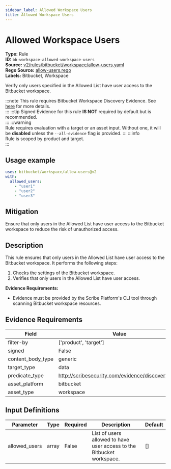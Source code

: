 ```yaml
---
sidebar_label: Allowed Workspace Users
title: Allowed Workspace Users
---  
```

# Allowed Workspace Users  
**Type:** Rule  
**ID:** `bb-workspace-allowed-workspace-users`  
**Source:** [v2/rules/bitbucket/workspace/allow-users.yaml](https://github.com/scribe-public/sample-policies/blob/main/v2/rules/bitbucket/workspace/allow-users.yaml)  
**Rego Source:** [allow-users.rego](https://github.com/scribe-public/sample-policies/blob/main/v2/rules/bitbucket/workspace/allow-users.rego)  
**Labels:** Bitbucket, Workspace  

Verify only users specified in the Allowed List have user access to the Bitbucket workspace.

:::note 
This rule requires Bitbucket Workspace Discovery Evidence. See [here](/docs/platforms/discover#bitbucket-discovery) for more details.  
::: 
:::tip 
Signed Evidence for this rule **IS NOT** required by default but is recommended.  
::: 
:::warning  
Rule requires evaluation with a target or an asset input. Without one, it will be **disabled** unless the `--all-evidence` flag is provided.
::: 
:::info  
Rule is scoped by product and target.  
:::  

## Usage example

```yaml
uses: bitbucket/workspace/allow-users@v2
with:
  allowed_users:
    - "user1"
    - "user2"
    - "user3"
```

## Mitigation  
Ensure that only users in the Allowed List have user access to the Bitbucket workspace to reduce the risk of unauthorized access.


## Description  
This rule ensures that only users in the Allowed List have user access to the Bitbucket workspace.
It performs the following steps:

1. Checks the settings of the Bitbucket workspace.
2. Verifies that only users in the Allowed List have user access.

**Evidence Requirements:**
- Evidence must be provided by the Scribe Platform's CLI tool through scanning Bitbucket workspace resources.

## Evidence Requirements  
| Field | Value |
|-------|-------|
| filter-by | ['product', 'target'] |
| signed | False |
| content_body_type | generic |
| target_type | data |
| predicate_type | http://scribesecurity.com/evidence/discovery/v0.1 |
| asset_platform | bitbucket |
| asset_type | workspace |

## Input Definitions  
| Parameter | Type | Required | Description | Default |
|-----------|------|----------|-------------| --------|
| allowed_users | array | False | List of users allowed to have user access to the Bitbucket workspace. | [] |

